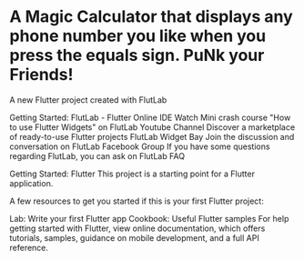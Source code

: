 # A Magic Calculator that displays any phone number you like when you press the equals sign. PuNk your Friends!
A new Flutter project created with FlutLab

Getting Started: FlutLab - Flutter Online IDE
Watch Mini crash course "How to use Flutter Widgets" on FlutLab Youtube Channel
Discover a marketplace of ready-to-use Flutter projects FlutLab Widget Bay
Join the discussion and conversation on FlutLab Facebook Group
If you have some questions regarding FlutLab, you can ask on FlutLab FAQ

Getting Started: Flutter
This project is a starting point for a Flutter application.

A few resources to get you started if this is your first Flutter project:

Lab: Write your first Flutter app
Cookbook: Useful Flutter samples
For help getting started with Flutter, view online documentation, which offers tutorials, samples, guidance on mobile development, and a full API reference.

